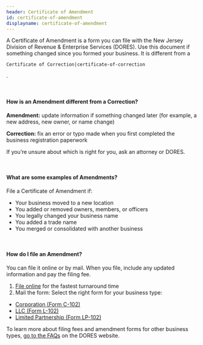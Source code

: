 ```yaml
---
header: Certificate of Amendment
id: certificate-of-amendment
displayname: certificate-of-amendment
---
```

A Certificate of Amendment is a form you can file with the New Jersey Division of Revenue & Enterprise Services (DORES). Use this document if something changed since you formed your business. It is different from a

 `Certificate of Correction|certificate-of-correction` 

.

&nbsp;

#### How is an Amendment different from a Correction?

**Amendment:** update information if something changed later (for example, a new address, new owner, or name change)

**Correction:** fix an error or typo made when you first completed the business registration paperwork

If you’re unsure about which is right for you, ask an attorney or DORES.

&nbsp;

#### What are some examples of Amendments?

File a Certificate of Amendment if:

* Your business moved to a new location
* You added or removed owners, members, or officers
* You legally changed your business name
* You added a trade name
* You merged or consolidated with another business

&nbsp;

#### How do I file an Amendment?

You can file it online or by mail. When you file, include any updated information and pay the filing fee.

1. [File online](https://www.njportal.com/DOR/BusinessAmendments/) for the fastest turnaround time
2. Mail the form: Select the right form for your business type:

* [Corporation (Form C-102) ](https://www.nj.gov/treasury/revenue/dcr/pdforms/c102.pdf)
* [LLC (Form L-102) ](https://www.nj.gov/treasury/revenue/dcr/pdforms/DOC11.pdf)
* [Limited Partnership (Form LP-102)](https://www.nj.gov/treasury/revenue/dcr/pdforms/lp102.pdf)

To learn more about filing fees and amendment forms for other business types, [go to the FAQs](https://www.njportal.com/DOR/BusinessAmendments/Home/FAQ/) on the DORES website.[](https://www.nj.gov/treasury/revenue/dcr/pdforms/lp102.pdf)  